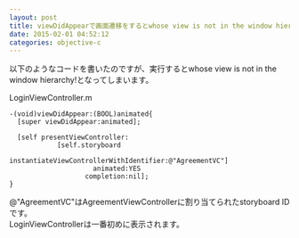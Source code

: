 ```yaml
---
layout: post
title: viewDidAppearで画面遷移をするとwhose view is not in the window hierarchy!と出る
date: 2015-02-01 04:52:12
categories: objective-c
---
```

<p>以下のようなコードを書いたのですが、実行するとwhose view is not in the window hierarchy!となってしまいます。</p>

<p>LoginViewController.m</p>

```
-(void)viewDidAppear:(BOOL)animated{
  [super viewDidAppear:animated];

  [self presentViewController:
            [self.storyboard
                instantiateViewControllerWithIdentifier:@"AgreementVC"]
                     animated:YES
                   completion:nil];
}
```

<p>@"AgreementVC"はAgreementViewControllerに割り当てられたstoryboard IDです。<br>
LoginViewControllerは一番初めに表示されます。</p>
